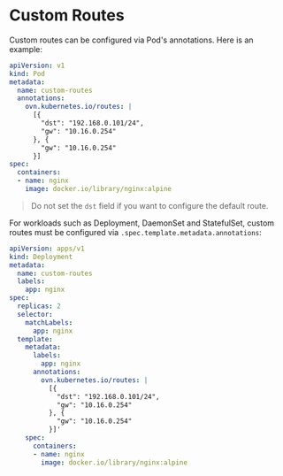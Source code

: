 # Custom Routes

Custom routes can be configured via Pod's annotations. Here is an example:

```yaml
apiVersion: v1
kind: Pod
metadata:
  name: custom-routes
  annotations:
    ovn.kubernetes.io/routes: |
      [{
        "dst": "192.168.0.101/24",
        "gw": "10.16.0.254"
      }, {
        "gw": "10.16.0.254"
      }]
spec:
  containers:
  - name: nginx
    image: docker.io/library/nginx:alpine
```

> Do not set the `dst` field if you want to configure the default route.

For workloads such as Deployment, DaemonSet and StatefulSet, custom routes must be configured via `.spec.template.metadata.annotations`:

```yaml
apiVersion: apps/v1
kind: Deployment
metadata:
  name: custom-routes
  labels:
    app: nginx
spec:
  replicas: 2
  selector:
    matchLabels:
      app: nginx
  template:
    metadata:
      labels:
        app: nginx
      annotations:
        ovn.kubernetes.io/routes: |
          [{
            "dst": "192.168.0.101/24",
            "gw": "10.16.0.254"
          }, {
            "gw": "10.16.0.254"
          }]'
    spec:
      containers:
      - name: nginx
        image: docker.io/library/nginx:alpine
```

